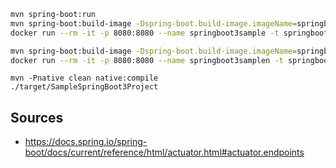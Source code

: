 

```sh
mvn spring-boot:run
mvn spring-boot:build-image -Dspring-boot.build-image.imageName=springboot3sample
docker run --rm -it -p 8080:8080 --name springboot3sample -t springboot3sample

mvn spring-boot:build-image -Dspring-boot.build-image.imageName=springboot3samplen -Pnative
docker run --rm -it -p 8080:8080 --name springboot3samplen -t springboot3samplen
```

```shell
mvn -Pnative clean native:compile
./target/SampleSpringBoot3Project
```

## Sources

* https://docs.spring.io/spring-boot/docs/current/reference/html/actuator.html#actuator.endpoints